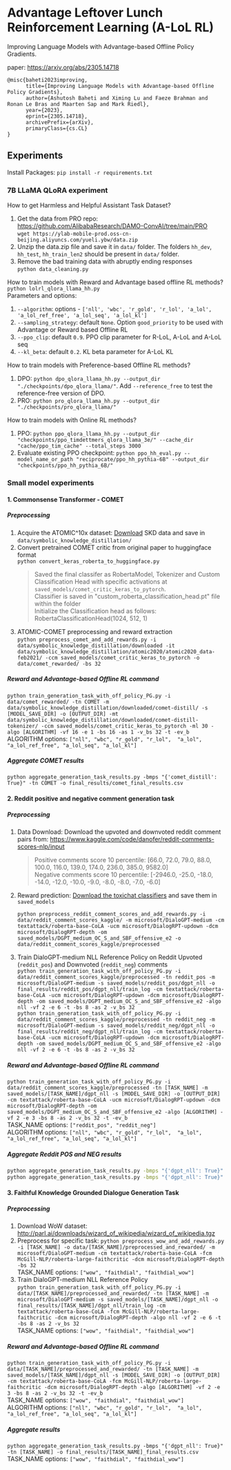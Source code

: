 # Advantage Leftover Lunch Reinforcement Learning (A-LoL RL)
Improving Language Models with Advantage-based Offline Policy Gradients. 

paper: https://arxiv.org/abs/2305.14718
```
@misc{baheti2023improving,
      title={Improving Language Models with Advantage-based Offline Policy Gradients}, 
      author={Ashutosh Baheti and Ximing Lu and Faeze Brahman and Ronan Le Bras and Maarten Sap and Mark Riedl},
      year={2023},
      eprint={2305.14718},
      archivePrefix={arXiv},
      primaryClass={cs.CL}
}
```

## Experiments
Install Packages: `pip install -r requirements.txt`

### 7B LLaMA QLoRA experiment  

How to get Harmless and Helpful Assistant Task Dataset?  
1. Get the data from PRO repo: https://github.com/AlibabaResearch/DAMO-ConvAI/tree/main/PRO  
    `wget https://ylab-mobile-prod.oss-cn-beijing.aliyuncs.com/yueli.ybw/data.zip`  
2. Unzip the data.zip file and save it in `data/` folder. The folders `hh_dev`, `hh_test`, `hh_train_len2` should be present in `data/` folder.  
3. Remove the bad training data with abruptly ending responses  
    `python data_cleaning.py`  

How to train models with Reward and Advantage based offline RL methods?  
`python lolrl_qlora_llama_hh.py`  
Parameters and options:
1. `--algorithm`: options - `['nll', 'wbc', 'r_gold', 'r_lol', 'a_lol', 'a_lol_ref_free', 'a_lol_seq', 'a_lol_kl']`
2. `--sampling_strategy`: default `None`. Option `good_priority` to be used with Advantage or Reward based Offline RL 
3. `--ppo_clip`: default `0.9`. PPO clip parameter for R-LoL, A-LoL and A-LoL seq
4. `--kl_beta`: default `0.2`. KL beta parameter for A-LoL KL

How to train models with Preference-based Offline RL methods?  
1. DPO: `python dpo_qlora_llama_hh.py --output_dir "./checkpoints/dpo_qlora_llama/"`. Add `--reference_free` to test the reference-free version of DPO.  
2. PRO: `python pro_qlora_llama_hh.py --output_dir "./checkpoints/pro_qlora_llama/"`

How to train models with Online RL methods?
1. PPO: `python ppo_qlora_llama_hh.py --output_dir "checkpoints/ppo_timdettmers_qlora_llama_3e/" --cache_dir "cache/ppo_tim_cache" --total_steps 3000`  
2. Evaluate existing PPO checkpoint: `python ppo_hh_eval.py --model_name_or_path "reciprocate/ppo_hh_pythia-6B" --output_dir "checkpoints/ppo_hh_pythia_6B/"`

### Small model experiments

#### 1. Commonsense Transformer - COMET  

##### Preprocessing

1. Acquire the ATOMIC^10x dataset:
    [Download](https://storage.googleapis.com/ai2-mosaic-public/projects/symbolic-knowledge-decoding/symbolic-knowledge-distillation.tar.gz) SKD data and save in `data/symbolic_knowledge_distillation/`  
2. Convert pretrained COMET critic from original paper to huggingface format  
    `python convert_keras_roberta_to_huggingface.py`
    > Saved the final classifer as RobertaModel, Tokenizer and Custom Classification Head with specific activations at `saved_models/comet_critic_keras_to_pytorch`.   
    > Classifier is saved in "custom_roberta_classification_head.pt" file within the folder  
    > Initialize the Classification head as follows: RobertaClassificationHead(1024, 512, 1)  
3. ATOMIC-COMET preprocessing and reward extraction  
    `python preprocess_comet_and_add_rewards.py -i data/symbolic_knowledge_distillation/downloaded -it data/symbolic_knowledge_distillation/atomic2020/atomic2020_data-feb2021/ -ccm saved_models/comet_critic_keras_to_pytorch -o data/comet_rewarded/ -bs 32`

##### Reward and Advantage-based Offline RL command

`python train_generation_task_with_off_policy_PG.py -i data/comet_rewarded/ -tn COMET -m data/symbolic_knowledge_distillation/downloaded/comet-distill/ -s [MODEL_SAVE_DIR] -o [OUTPUT_DIR] -mt data/symbolic_knowledge_distillation/downloaded/comet-distill-tokenizer/ -ccm saved_models/comet_critic_keras_to_pytorch -ml 30 -algo [ALGORITHM] -vf 16 -e 1 -bs 16 -as 1 -v_bs 32 -t -ev_b`  
ALGORITHM options: `["nll", "wbc", "r_gold", "r_lol",  "a_lol", "a_lol_ref_free", "a_lol_seq", "a_lol_kl"]`

##### Aggregate COMET results
`python aggregate_generation_task_results.py -bmps "{'comet_distill': True}" -tn COMET -o final_results/comet_final_results.csv`


#### 2. Reddit positive and negative comment generation task

##### Preprocessing  

1. Data Download:
    Download the upvoted and downvoted reddit comment pairs from: https://www.kaggle.com/code/danofer/reddit-comments-scores-nlp/input

    > Positive comments score 10 percentile: [66.0, 72.0, 79.0, 88.0, 100.0, 116.0, 139.0, 174.0, 236.0, 385.0, 9582.0]  
    > Negative comments score 10 percentile: [-2946.0, -25.0, -18.0, -14.0, -12.0, -10.0, -9.0, -8.0, -8.0, -7.0, -6.0]  
2. Reward prediction:
    [Download the toxichat classifiers](https://mega.nz/file/ANhEWDiA#ky-f6HNfmgM4-QVpNv_-z5cN1yf4d0Ml6PAEWHnQVCg) and save them in `saved_models`  

    `python preprocess_reddit_comment_scores_and_add_rewards.py -i data/reddit_comment_scores_kaggle/ -m microsoft/DialoGPT-medium -cm textattack/roberta-base-CoLA -ucm microsoft/DialogRPT-updown -dcm microsoft/DialogRPT-depth -om saved_models/DGPT_medium_OC_S_and_SBF_offensive_e2 -o data/reddit_comment_scores_kaggle/preprocessed `
3. Train DialoGPT-medium NLL Reference Policy on Reddit Upvoted (`reddit_pos`) and Downvoted (`reddit_neg`) comments  
    `python train_generation_task_with_off_policy_PG.py -i data/reddit_comment_scores_kaggle/preprocessed -tn reddit_pos -m microsoft/DialoGPT-medium -s saved_models/reddit_pos/dgpt_nll -o final_results/reddit_pos/dgpt_nll/train_log -cm textattack/roberta-base-CoLA -ucm microsoft/DialogRPT-updown -dcm microsoft/DialogRPT-depth -om saved_models/DGPT_medium_OC_S_and_SBF_offensive_e2 -algo nll -vf 2 -e 6 -t -bs 8 -as 2 -v_bs 32`  
    `python train_generation_task_with_off_policy_PG.py -i data/reddit_comment_scores_kaggle/preprocessed -tn reddit_neg -m microsoft/DialoGPT-medium -s saved_models/reddit_neg/dgpt_nll -o final_results/reddit_neg/dgpt_nll/train_log -cm textattack/roberta-base-CoLA -ucm microsoft/DialogRPT-updown -dcm microsoft/DialogRPT-depth -om saved_models/DGPT_medium_OC_S_and_SBF_offensive_e2 -algo nll -vf 2 -e 6 -t -bs 8 -as 2 -v_bs 32`  

##### Reward and Advantage-based Offline RL command

`python train_generation_task_with_off_policy_PG.py -i data/reddit_comment_scores_kaggle/preprocessed -tn [TASK_NAME] -m saved_models/[TASK_NAME]/dgpt_nll -s [MODEL_SAVE_DIR] -o [OUTPUT_DIR] -cm textattack/roberta-base-CoLA -ucm microsoft/DialogRPT-updown -dcm microsoft/DialogRPT-depth -om saved_models/DGPT_medium_OC_S_and_SBF_offensive_e2 -algo [ALGORITHM] -vf 2 -e 3 -bs 8 -as 2 -v_bs 32 -t -ev_b`  
TASK_NAME options: `["reddit_pos", "reddit_neg"]`  
ALGORITHM options: `["nll", "wbc", "r_gold", "r_lol",  "a_lol", "a_lol_ref_free", "a_lol_seq", "a_lol_kl"]`  

##### Aggregate Reddit POS and NEG results
```bash
python aggregate_generation_task_results.py -bmps "{'dgpt_nll': True}" -tn reddit_pos -o final_results/reddit_pos_final_results.csv
python aggregate_generation_task_results.py -bmps "{'dgpt_nll': True}" -tn reddit_neg -o final_results/reddit_neg_final_results.csv
```

#### 3. Faithful Knowledge Grounded Dialogue Generation Task

##### Preprocessing
1. Download WoW dataset: http://parl.ai/downloads/wizard_of_wikipedia/wizard_of_wikipedia.tgz
2. Preprocess for specific task:
    `python preprocess_wow_and_add_rewards.py -i [TASK_NAME] -o data/[TASK_NAME]/preprocessed_and_rewarded/ -m microsoft/DialoGPT-medium -cm textattack/roberta-base-CoLA -fcm McGill-NLP/roberta-large-faithcritic -dcm microsoft/DialogRPT-depth -bs 32`  
    TASK_NAME options: `["wow", "faithdial", "faithdial_wow"]`  
3. Train DialoGPT-medium NLL Reference Policy  
    `python train_generation_task_with_off_policy_PG.py -i data/[TASK_NAME]/preprocessed_and_rewarded/ -tn [TASK_NAME] -m microsoft/DialoGPT-medium -s saved_models/[TASK_NAME]/dgpt_nll -o final_results/[TASK_NAME]/dgpt_nll/train_log -cm textattack/roberta-base-CoLA -fcm McGill-NLP/roberta-large-faithcritic -dcm microsoft/DialogRPT-depth -algo nll -vf 2 -e 6 -t -bs 8 -as 2 -v_bs 32`  
    TASK_NAME options: `["wow", "faithdial", "faithdial_wow"]`

##### Reward and Advantage-based Offline RL command
`python train_generation_task_with_off_policy_PG.py -i data/[TASK_NAME]/preprocessed_and_rewarded/ -tn [TASK_NAME] -m saved_models/[TASK_NAME]/dgpt_nll -s [MODEL_SAVE_DIR] -o [OUTPUT_DIR] -cm textattack/roberta-base-CoLA -fcm McGill-NLP/roberta-large-faithcritic -dcm microsoft/DialogRPT-depth -algo [ALGORITHM] -vf 2 -e 3 -bs 8 -as 2 -v_bs 32 -t -ev_b`  
TASK_NAME options: `["wow", "faithdial", "faithdial_wow"]`  
ALGORITHM options: `["nll", "wbc", "r_gold", "r_lol",  "a_lol", "a_lol_ref_free", "a_lol_seq", "a_lol_kl"]`  

##### Aggregate results

`python aggregate_generation_task_results.py -bmps "{'dgpt_nll': True}" -tn [TASK_NAME] -o final_results/[TASK_NAME]_final_results.csv`  
TASK_NAME options: `["wow", "faithdial", "faithdial_wow"]`  
